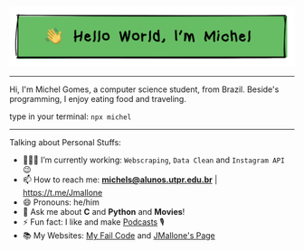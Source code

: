 [![image](https://github.com/Jmallone/jmallone/blob/main/github_bg.png)](https://github.com/Jmallone?tab=repositories)

---

Hi, I'm Michel Gomes, a computer science student, from Brazil. Beside's programming, I enjoy eating food and traveling.


type in your terminal:
`npx michel`

---
Talking about Personal Stuffs:
- 👨🏽‍💻 I’m currently working: `Webscraping`, `Data Clean` and `Instagram API` :wink:
- 📫 How to reach me: **michels@alunos.utpr.edu.br** | https://t.me/Jmallone
- :smile: Pronouns: he/him
- :speech_balloon: Ask me about **C** and **Python** and **Movies**!
- :zap: Fun fact: I like and make [Podcasts](https://www.instagram.com/cafeinacm/) :studio_microphone:
- :books: My Websites: [My Fail Code](https://myfailcode.wordpress.com/) and [JMallone's Page](https://jmallone.neocities.org/)

